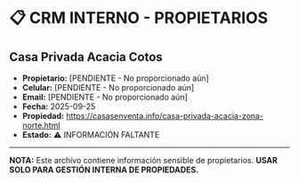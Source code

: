# 📋 CRM INTERNO - PROPIETARIOS

## Casa Privada Acacia Cotos
- **Propietario:** [PENDIENTE - No proporcionado aún]
- **Celular:** [PENDIENTE - No proporcionado aún]
- **Email:** [PENDIENTE - No proporcionado aún]
- **Fecha:** 2025-09-25
- **Propiedad:** https://casasenventa.info/casa-privada-acacia-zona-norte.html
- **Estado:** ⚠️ INFORMACIÓN FALTANTE

---

**NOTA:** Este archivo contiene información sensible de propietarios.
**USAR SOLO PARA GESTIÓN INTERNA DE PROPIEDADES.**